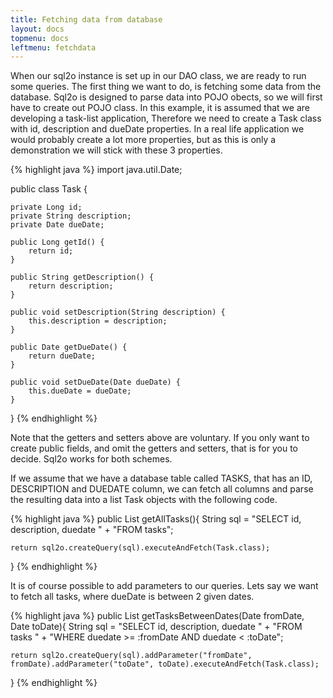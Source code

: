 ```yaml
---
title: Fetching data from database
layout: docs
topmenu: docs
leftmenu: fetchdata
---
```


When our sql2o instance is set up in our DAO class, we are ready to run some queries. The first thing we want to do,
is fetching some data from the database. Sql2o is designed to parse data into POJO obects, so we will first have to
create out POJO class. In this example, it is assumed that we are developing a task-list application, Therefore we need
to create a Task class with id, description and dueDate properties. In a real life application we would probably create
a lot more properties, but as this is only a demonstration we will stick with these 3 properties.

{% highlight java %}
import java.util.Date;

public class Task {

    private Long id;
    private String description;
    private Date dueDate;

    public Long getId() {
        return id;
    }

    public String getDescription() {
        return description;
    }

    public void setDescription(String description) {
        this.description = description;
    }

    public Date getDueDate() {
        return dueDate;
    }

    public void setDueDate(Date dueDate) {
        this.dueDate = dueDate;
    }
}
{% endhighlight %}

Note that the getters and setters above are voluntary. If you only want to create public fields, and omit the getters
and setters, that is for you to decide. Sql2o works for both schemes.

If we assume that we have a database table called TASKS, that has an ID, DESCRIPTION and DUEDATE column, we can fetch
all columns and parse the resulting data into a list Task objects with the following code.

{% highlight java %}
public List<Task> getAllTasks(){
    String sql =
        "SELECT id, description, duedate " +
        "FROM tasks";

    return sql2o.createQuery(sql).executeAndFetch(Task.class);
}
{% endhighlight %}

It is of course possible to add parameters to our queries. Lets say we want to fetch all tasks, where dueDate is between
2 given dates.

{% highlight java %}
public List<Task> getTasksBetweenDates(Date fromDate, Date toDate){
    String sql =
        "SELECT id, description, duedate " +
        "FROM tasks " +
        "WHERE duedate >= :fromDate AND duedate < :toDate";

    return sql2o.createQuery(sql).addParameter("fromDate", fromDate).addParameter("toDate", toDate).executeAndFetch(Task.class);
}
{% endhighlight %}
